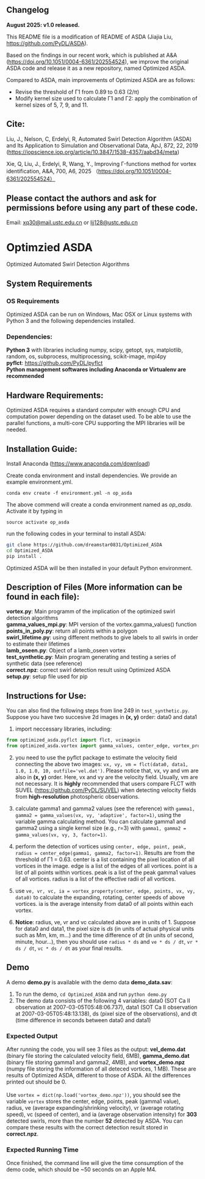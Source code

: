 ## Changelog

**August 2025: v1.0 released.**

This README file is a modification of README of ASDA (Jiajia Liu, https://github.com/PyDL/ASDA).

Based on the findings in our recent work, which is published at A&A (https://doi.org/10.1051/0004-6361/202554524), we improve the original ASDA code and release it as a new repository, named Optimized ASDA.

Compared to ASDA, main improvements of Optimized ASDA are as follows:

- Revise the threshold of Γ1 from 0.89 to 0.63 (2/π)
- Modify kernel size used to calculate Γ1 and Γ2: apply the combination of kernel sizes of 5, 7, 9, and 11.

## Cite:
Liu, J., Nelson, C, Erdelyi, R, Automated Swirl Detection Algorithm (ASDA) and Its Application to Simulation and Observational Data, ApJ, 872, 22, 2019 (https://iopscience.iop.org/article/10.3847/1538-4357/aabd34/meta)

Xie, Q, Liu, J., Erdelyi, R, Wang, Y., Improving Γ-functions method for vortex identification, A&A, 700, A6, 2025                （https://doi.org/10.1051/0004-6361/202554524）

## Please contact the authors and ask for permissions before using any part of these code.
Email: xq30@mail.ustc.edu.cn or ljj128@ustc.edu.cn

# Optimzied ASDA
Optimized Automated Swirl Detection Algorithms

## System Requirements
### OS Requirements
Optimized ASDA can be run on Windows, Mac OSX or Linux systems with Python 3 and the following dependencies installed.

### Dependencies:
**Python 3** with libraries including numpy, scipy, getopt, sys, matplotlib, random, os, subprocess, multiprocessing, scikit-image, mpi4py</br>
**pyflct**: https://github.com/PyDL/pyflct </br>
**Python management softwares including Anaconda or Virtualenv are recommended**

## Hardware Requirements:
Optimized ASDA requires a standard computer with enough CPU and computation power depending on the dataset used. To be able to use the parallel functions, a multi-core CPU supporting the MPI libraries will be needed.

## Installation Guide:
Install Anaconda (https://www.anaconda.com/download)

Create conda environment and install dependencies. We provide an example environment.yml.

```
conda env create -f environment.yml -n op_asda
```

The above commend will create a conda environment named as *op_asda*. Activate it by typing in

```
source activate op_asda
```

run the following codes in your terminal to install ASDA:
```bash
git clone https://github.com/dreamstar0831/Optimized_ASDA
cd Optimized_ASDA
pip install .
```
Optimized ASDA will be then installed in your default Python environment.

## Description of Files (More information can be found in each file):
**vortex.py**: Main programm of the implication of the optimized swirl detection algorithms</br>
**gamma_values_mpi.py**: MPI version of the vortex.gamma_values() function</br>
**points_in_poly.py**: return all points within a polygon</br>
**swirl_lifetime.py**: using different methods to give labels to all swirls in order to estimate their lifetimes</br>
**lamb_oseen.py**: Object of a lamb_oseen vortex</br>
**test_synthetic.py**: Main program generating and testing a series of synthetic data (see reference)</br>
**correct.npz**: correct swirl detection result using Optimized ASDA</br>
**setup.py**: setup file used for pip</br>

## Instructions for Use:
You can also find the following steps from line 249 in `test_synthetic.py`.
Suppose you have two succesive 2d images in **(x, y)** order: data0 and data1</br>
1. import neccessary libraries, including:
```python
from optimized_asda.pyflct import flct, vcimagein
from optimized_asda.vortex import gamma_values, center_edge, vortex_property
```
2. you need to use the pyflct package to estimate the velocity field connecting the above two images: 
    `vx, vy, vm = flct(data0, data1, 1.0, 1.0, 10, outfile='vel.dat')`. Please notice that, vx, vy and vm are also in **(x, y)** order. Here, vx and vy are the velocity field. Usually, vm are not necessary. It is **highly** recommended that users compare FLCT with SUVEL (https://github.com/PyDL/SUVEL)    when detecting velocity fields from **high-resolution** photospheric observations.</br>

3. calculate gamma1 and gamma2 values (see the reference) with `gamma1, gamma2 = gamma_values(vx, vy, 'adaptive', factor=1)`, using the variable gamma calculating method. You can calculate gamma1 and gamma2 using a single kernel size (e.g., r=3) with `gamma1, gamma2 = gamma_values(vx, vy, 3, factor=1)`. </br>

4. perform the detection of vortices using `center, edge, point, peak, radius = center_edge(gamma1, gamma2, factor=1)`. Results are from the threshold of Γ1 = 0.63. center is a list containing the pixel location of all vortices in the image. edge is a list of the edges of all vortices. point is a list of all points within vortices. peak is a list of the peak gamma1 values of all vortices. radius is a list of the effective radii of all vortices.</br>

5. use `ve, vr, vc, ia = vortex_property(center, edge, points, vx, vy, data0)` to calculate the expanding, rotating, center speeds of above vortices. ia is the average intensity from data0 of all points within each vortex.</br>

6. **Notice**: radius, ve, vr and vc calculated above are in units of 1. Suppose for data0 and data1, the pixel size is *ds* (in units of actual physical units such as Mm, km, m...) and the time difference of *dt* (in units of second, minute, hour...), then you should use `radius * ds` and `ve * ds / dt`, `vr * ds / dt`, `vc * ds / dt` as your final results.

## Demo
A demo **demo.py** is available with the demo data **demo_data.sav**:
1. To run the demo, `cd Optimized_ASDA` and run `python demo.py`
2. The demo data consists of the following 4 variables: data0 (SOT Ca II observation at 2007-03-05T05:48:06.737), data1 (SOT Ca II observation at 2007-03-05T05:48:13.138), ds (pixel size of the observations), and dt (time difference in seconds between data0 and data1)
### Expected Output
After running the code, you will see 3 files as the output: **vel_demo.dat** (binary file storing the calculated velocity field, 6MB), **gamma_demo.dat** (binary file storing gamma1 and gamma2, 4MB), and **vortex_demo.npz** (numpy file storing the information of all deteced vortices, 1 MB). These are results of Optimized ASDA, different to those of ASDA. All the differences printed out should be 0.</br>
</br>
Use `vortex = dict(np.load('vortex_demo.npz'))`, you should see the variable `vortex` stores the center, edge, points, peak (gamma1 value), radius, ve (average expanding/shrinking velocity), vr (average rotating speed), vc (speed of center), and ia (average observation intensity) for **303** detected swirls, more than the number **52** detected by ASDA. You can compare these results with the correct detection result stored in **correct.npz**.

### Expected Running Time
Once finished, the command line will give the time consumption of the demo code, which should be ~50 seconds on an Apple M4.

